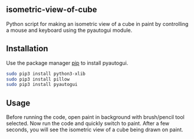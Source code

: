 ## isometric-view-of-cube
Python script for making an isometric view of a cube in paint by controlling a mouse and keyboard using the pyautogui module.

## Installation
Use the package manager [pip](https://pip.pypa.io/en/stable/) to install pyautogui.

```bash
sudo pip3 install python3-xlib
sudo pip3 install pillow
sudo pip3 install pyautogui
```

## Usage
Before running the code, open paint in background with brush/pencil tool selected. Now run the code and quickly switch to paint. After a few seconds, you will see the isometric view of a cube being drawn on paint.
